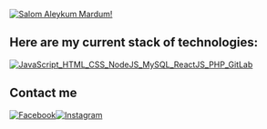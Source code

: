 [![Salom Aleykum Mardum!](https://pimp-my-readme.webapp.io/pimp-my-readme/sliding-text?emojis=&text=Salom%2520Aleykum%2520Mardum%21)](https://pimp-my-readme.webapp.io)

## Here are my current stack of technologies:

[![JavaScript_HTML_CSS_NodeJS_MySQL_ReactJS_PHP_GitLab](https://pimp-my-readme.webapp.io/pimp-my-readme/technology?technology=JavaScript_HTML_CSS_NodeJS_MySQL_ReactJS_PHP_GitLab)](https://pimp-my-readme.webapp.io)

## Contact me
[![Facebook](https://pimp-my-readme.webapp.io/pimp-my-readme/social-media?social=Facebook)](https://www.facebook.com/khamzaeff)[![Instagram](https://pimp-my-readme.webapp.io/pimp-my-readme/social-media?social=Instagram)](https://www.instagram.com/akbarjonik)
<!--
**Desper-18/Desper-18** is a ✨ _special_ ✨ repository because its `README.md` (this file) appears on your GitHub profile.

Here are some ideas to get you started:

- 🔭 I’m currently working on ...
- 🌱 I’m currently learning ...
- 👯 I’m looking to collaborate on ...
- 🤔 I’m looking for help with ...
- 💬 Ask me about ...
- 📫 How to reach me: ...
- 😄 Pronouns: ...
- ⚡ Fun fact: ...
-->
